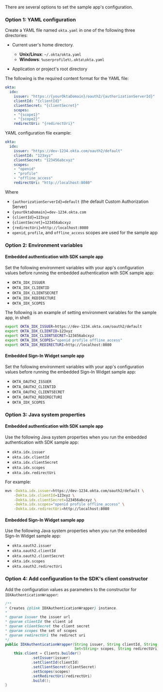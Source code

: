 There are several options to set the sample app's configuration.

### Option 1: YAML configuration

Create a YAML file named `okta.yaml` in one of the following three directories:

* Current user's home directory.
  * **Unix/Linux**:    `~/.okta/okta.yaml`
  * **Windows**:       `%userprofile%\.okta\okta.yaml`

* Application or project's root directory

The following is the required content format for the YAML file:

```yaml
okta:
  idx:
    issuer: "https://{yourOktaDomain}/oauth2/{authorizationServerId}"
    clientId: "{clientId}"
    clientSecret: "{clientSecret}"
    scopes:
    - "{scope1}"
    - "{scope2}"
    redirectUri: "{redirectUri}"
```

YAML configuration file example:

```yaml
okta:
  idx:
    issuer: "https://dev-1234.okta.com/oauth2/default"
    clientId: "123xyz"
    clientSecret: "123456abcxyz"
    scopes:
    - "openid"
    - "profile"
    - "offline_access"
    redirectUri: "http://localhost:8080"
```

Where

* `{authorizationServerId}=default` (the default Custom Authorization Server)
* `{yourOktaDomain}=dev-1234.okta.com`
* `{clientId}=123xyz`
* `{clientSecret}=123456abcxyz`
* `{redirectUri}=http://localhost:8080`
* `openid`, `profile`, and `offline_access` scopes are used for the sample app

### Option 2: Environment variables

#### Embedded authentication with SDK sample app

Set the following environment variables with your app's configuration values before running the embedded authentication with SDK sample app:

* `OKTA_IDX_ISSUER`
* `OKTA_IDX_CLIENTID`
* `OKTA_IDX_CLIENTSECRET`
* `OKTA_IDX_REDIRECTURI`
* `OKTA_IDX_SCOPES`

The following is an example of setting environment variables for the sample app, in shell:

```bash
export OKTA_IDX_ISSUER=https://dev-1234.okta.com/oauth2/default
export OKTA_IDX_CLIENTID=123xyz
export OKTA_IDX_CLIENTSECRET=123456abcxyz
export OKTA_IDX_SCOPES="openid profile offline_access"
export OKTA_IDX_REDIRECTURI=http://localhost:8080
```

#### Embedded Sign-In Widget sample app

Set the following environment variables with your app's configuration values before running the embedded Sign-In Widget sample app:

* `OKTA_OAUTH2_ISSUER`
* `OKTA_OAUTH2_CLIENTID`
* `OKTA_OAUTH2_CLIENTSECRET`
* `OKTA_OAUTH2_REDIRECTURI`
* `OKTA_IDX_SCOPES`

### Option 3: Java system properties

#### Embedded authentication with SDK sample app

Use the following Java system properties when you run the embedded authentication with SDK sample app:

* `okta.idx.issuer`
* `okta.idx.clientId`
* `okta.idx.clientSecret`
* `okta.idx.scopes`
* `okta.idx.redirectUri`

For example:

```bash
mvn -Dokta.idx.issuer=https://dev-1234.okta.com/oauth2/default \
    -Dokta.idx.clientId=123xyz \
    -Dokta.idx.clientSecret=123456abcxyz \
    -Dokta.idx.scopes="openid profile offline_access" \
    -Dokta.idx.redirectUri=http://localhost:8080
```

#### Embedded Sign-In Widget sample app

Use the following Java system properties when you run the embedded Sign-In Widget sample app:

* `okta.oauth2.issuer`
* `okta.oauth2.clientId`
* `okta.oauth2.clientSecret`
* `okta.idx.scopes`
* `okta.oauth2.redirectUri`

### Option 4: Add configuration to the SDK's client constructor

Add the configuration values as parameters to the constructor for `IDXAuthenticationWrapper`:

```java
/**
* Creates {@link IDXAuthenticationWrapper} instance.
*
* @param issuer the issuer url
* @param clientId the client id
* @param clientSecret the client secret
* @param scopes the set of scopes
* @param redirectUri the redirect uri
*/
public IDXAuthenticationWrapper(String issuer, String clientId, String clientSecret,
                                Set<String> scopes, String redirectUri) {
    this.client = Clients.builder()
            .setIssuer(issuer)
            .setClientId(clientId)
            .setClientSecret(clientSecret)
            .setScopes(scopes)
            .setRedirectUri(redirectUri)
            .build();
}
```
